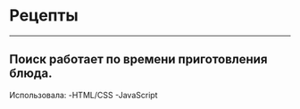 # Рецепты
---
Поиск работает по времени приготовления блюда.
---
Использовала:
-HTML/CSS
-JavaScript
